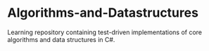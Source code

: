 # Algorithms-and-Datastructures
Learning repository containing test-driven implementations of core algorithms and data structures in C#.
